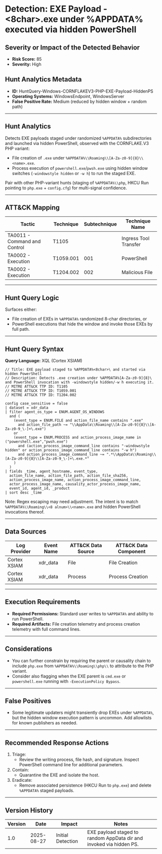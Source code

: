 # Detection: EXE Payload - <8char>.exe under %APPDATA% executed via hidden PowerShell

## Severity or Impact of the Detected Behavior
- **Risk Score:** 85
- **Severity:** High

## Hunt Analytics Metadata
- **ID:** HuntQuery-Windows-CORNFLAKEV3-PHP-EXE-Payload-HiddenPS
- **Operating Systems:** WindowsEndpoint, WindowsServer
- **False Positive Rate:** Medium (reduced by hidden window + random path)

---

## Hunt Analytics
Detects EXE payloads staged under randomized `%APPDATA%` subdirectories and launched via hidden PowerShell, observed with the CORNFLAKE.V3 PHP variant:

- File creation of `.exe` under `%APPDATA%\\Roaming\\[A-Za-z0-9]{8}\\<name>.exe`.
- Process execution of `powershell.exe`/`pwsh.exe` using hidden window switches (`-windowstyle hidden` or `-w h`) to run the staged EXE.

Pair with other PHP-variant hunts (staging of `%APPDATA%\\php`, HKCU Run pointing to `php.exe` + `config.cfg`) for multi-signal confidence.

---

## ATT&CK Mapping

| Tactic                        | Technique  | Subtechnique | Technique Name                                 |
|------------------------------|------------|--------------|-----------------------------------------------|
| TA0011 - Command and Control | T1105      |              | Ingress Tool Transfer                          |
| TA0002 - Execution           | T1059.001  | 001          | PowerShell                                    |
| TA0002 - Execution           | T1204.002  | 002          | Malicious File                                 |

---

## Hunt Query Logic
Surfaces either:
- File creation of EXEs in `%APPDATA%` randomized 8-char directories, or
- PowerShell executions that hide the window and invoke those EXEs by full path.

---

## Hunt Query Syntax

**Query Language:** XQL (Cortex XSIAM)

```xql
// Title: EXE payload staged to %APPDATA%<8char>\ and started via hidden PowerShell
// Description: Detects .exe creation under %APPDATA%[A-Za-z0-9]{8}\ and PowerShell invocation with -windowstyle hidden/-w h executing it.
// MITRE ATT&CK TTP ID: T1105
// MITRE ATT&CK TTP ID: T1059.001
// MITRE ATT&CK TTP ID: T1204.002

config case_sensitive = false   
| dataset = xdr_data   
| filter agent_os_type = ENUM.AGENT_OS_WINDOWS   
  and (   
    (event_type = ENUM.FILE and action_file_name contains ".exe"   
      and action_file_path ~= "\\AppData\\Roaming\\[A-Za-z0-9]{8}\\[A-Za-z0-9_\-]+\.exe")   
    or   
    (event_type = ENUM.PROCESS and action_process_image_name in ("powershell.exe","pwsh.exe")   
      and (action_process_image_command_line contains "-windowstyle hidden" or action_process_image_command_line contains "-w h")   
      and action_process_image_command_line ~= ".*\\AppData\\Roaming\\[A-Za-z0-9]{8}\\[A-Za-z0-9_\-]+\.exe.*"   
    )   
  )   
| fields _time, agent_hostname, event_type,   
  action_file_name, action_file_path, action_file_sha256,   
  action_process_image_name, action_process_image_command_line,   
  actor_process_image_name, causality_actor_process_image_name,   
  event_id, agent_id, _product   
| sort desc _time   
```

Note: Regex escaping may need adjustment. The intent is to match `%APPDATA%\\Roaming\\<8 alnum>\\<name>.exe` and hidden PowerShell invocations thereof.

---

## Data Sources

| Log Provider | Event Name | ATT&CK Data Source | ATT&CK Data Component |
|--------------|------------|--------------------|-----------------------|
| Cortex XSIAM | xdr_data   | File               | File Creation         |
| Cortex XSIAM | xdr_data   | Process            | Process Creation      |

---

## Execution Requirements
- **Required Permissions:** Standard user writes to `%APPDATA%` and ability to run PowerShell.
- **Required Artifacts:** File creation telemetry and process creation telemetry with full command lines.

---

## Considerations
- You can further constrain by requiring the parent or causality chain to include `php.exe` from `%APPDATA%\\Roaming\\php\\` to attribute to the PHP variant.
- Consider also flagging when the EXE parent is `cmd.exe` or `powershell.exe` running with `-ExecutionPolicy Bypass`.

---

## False Positives
- Some legitimate updaters might transiently drop EXEs under `%APPDATA%`, but the hidden window execution pattern is uncommon. Add allowlists for known publishers as needed.

---

## Recommended Response Actions
1) Triage:
   - Review the writing process, file hash, and signature. Inspect PowerShell command line for additional parameters.
2) Contain:
   - Quarantine the EXE and isolate the host.
3) Eradicate:
   - Remove associated persistence (HKCU Run to `php.exe`) and delete `%APPDATA%` staged payloads.

---

## Version History

| Version | Date       | Impact              | Notes                                                                 |
|---------|------------|---------------------|-----------------------------------------------------------------------|
| 1.0     | 2025-08-27 | Initial Detection   | EXE payload staged to random AppData dir and invoked via hidden PS.   |
